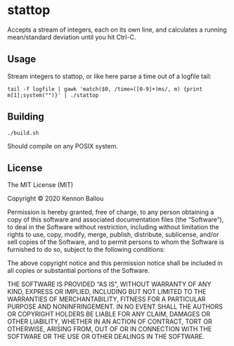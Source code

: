 # stattop

Accepts a stream of integers, each on its own line, and calculates a running mean/standard deviation until you hit Ctrl-C.

## Usage

Stream integers to stattop, or like here parse a time out of a logfile tail:

```tail -f logfile | gawk 'match($0, /time=([0-9]+)ms/, m) {print m[1];system("")}' | ./stattop```

## Building

```./build.sh```

Should compile on any POSIX system.

## License

The MIT License (MIT)

Copyright © 2020 Kennon Ballou

Permission is hereby granted, free of charge, to any person obtaining a copy of this software and associated documentation files (the “Software”), to deal in the Software without restriction, including without limitation the rights to use, copy, modify, merge, publish, distribute, sublicense, and/or sell copies of the Software, and to permit persons to whom the Software is furnished to do so, subject to the following conditions:

The above copyright notice and this permission notice shall be included in all copies or substantial portions of the Software.

THE SOFTWARE IS PROVIDED “AS IS”, WITHOUT WARRANTY OF ANY KIND, EXPRESS OR IMPLIED, INCLUDING BUT NOT LIMITED TO THE WARRANTIES OF MERCHANTABILITY, FITNESS FOR A PARTICULAR PURPOSE AND NONINFRINGEMENT. IN NO EVENT SHALL THE AUTHORS OR COPYRIGHT HOLDERS BE LIABLE FOR ANY CLAIM, DAMAGES OR OTHER LIABILITY, WHETHER IN AN ACTION OF CONTRACT, TORT OR OTHERWISE, ARISING FROM, OUT OF OR IN CONNECTION WITH THE SOFTWARE OR THE USE OR OTHER DEALINGS IN THE SOFTWARE.
